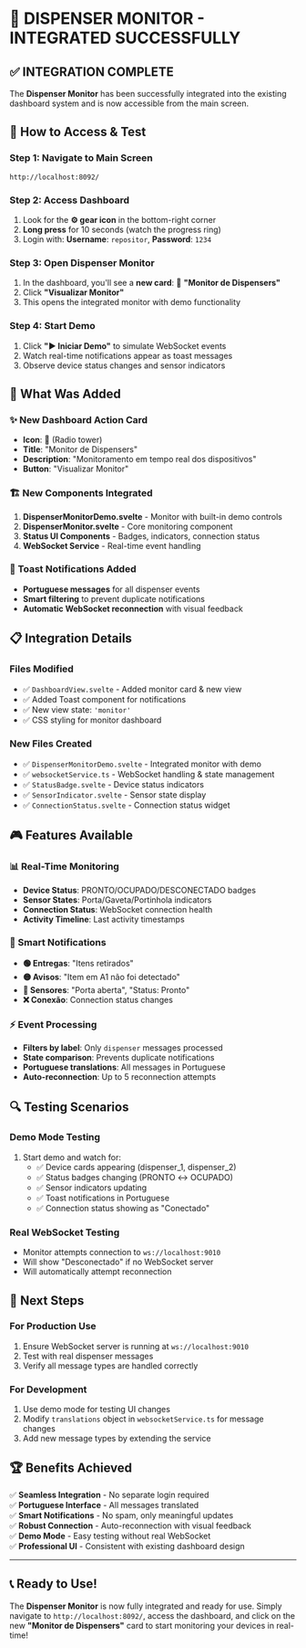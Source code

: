 # 🎉 DISPENSER MONITOR - INTEGRATED SUCCESSFULLY

## ✅ **INTEGRATION COMPLETE**

The **Dispenser Monitor** has been successfully integrated into the existing dashboard system and is now accessible from the main screen.

## 🚀 **How to Access & Test**

### Step 1: Navigate to Main Screen
```
http://localhost:8092/
```

### Step 2: Access Dashboard  
1. Look for the **⚙️ gear icon** in the bottom-right corner
2. **Long press** for 10 seconds (watch the progress ring)
3. Login with: **Username**: `repositor`, **Password**: `1234`

### Step 3: Open Dispenser Monitor
1. In the dashboard, you'll see a **new card**: 📡 **"Monitor de Dispensers"**
2. Click **"Visualizar Monitor"**
3. This opens the integrated monitor with demo functionality

### Step 4: Start Demo
1. Click **"▶️ Iniciar Demo"** to simulate WebSocket events
2. Watch real-time notifications appear as toast messages
3. Observe device status changes and sensor indicators

## 🎯 **What Was Added**

### ✨ New Dashboard Action Card
- **Icon**: 📡 (Radio tower)
- **Title**: "Monitor de Dispensers"  
- **Description**: "Monitoramento em tempo real dos dispositivos"
- **Button**: "Visualizar Monitor"

### 🏗️ New Components Integrated
1. **DispenserMonitorDemo.svelte** - Monitor with built-in demo controls
2. **DispenserMonitor.svelte** - Core monitoring component  
3. **Status UI Components** - Badges, indicators, connection status
4. **WebSocket Service** - Real-time event handling

### 🔔 Toast Notifications Added
- **Portuguese messages** for all dispenser events
- **Smart filtering** to prevent duplicate notifications
- **Automatic WebSocket reconnection** with visual feedback

## 📋 **Integration Details**

### Files Modified
- ✅ `DashboardView.svelte` - Added monitor card & new view
- ✅ Added Toast component for notifications
- ✅ New view state: `'monitor'` 
- ✅ CSS styling for monitor dashboard

### New Files Created
- ✅ `DispenserMonitorDemo.svelte` - Integrated monitor with demo
- ✅ `websocketService.ts` - WebSocket handling & state management
- ✅ `StatusBadge.svelte` - Device status indicators
- ✅ `SensorIndicator.svelte` - Sensor state display  
- ✅ `ConnectionStatus.svelte` - Connection status widget

## 🎮 **Features Available**

### 📊 Real-Time Monitoring
- **Device Status**: PRONTO/OCUPADO/DESCONECTADO badges
- **Sensor States**: Porta/Gaveta/Portinhola indicators
- **Connection Status**: WebSocket connection health
- **Activity Timeline**: Last activity timestamps

### 🔔 Smart Notifications  
- **🟢 Entregas**: "Itens retirados" 
- **🟡 Avisos**: "Item em A1 não foi detectado"
- **🔵 Sensores**: "Porta aberta", "Status: Pronto"
- **❌ Conexão**: Connection status changes

### ⚡ Event Processing
- **Filters by label**: Only `dispenser` messages processed  
- **State comparison**: Prevents duplicate notifications
- **Portuguese translations**: All messages in Portuguese
- **Auto-reconnection**: Up to 5 reconnection attempts

## 🔍 **Testing Scenarios**

### Demo Mode Testing
1. Start demo and watch for:
   - ✅ Device cards appearing (dispenser_1, dispenser_2)
   - ✅ Status badges changing (PRONTO ↔ OCUPADO)
   - ✅ Sensor indicators updating
   - ✅ Toast notifications in Portuguese
   - ✅ Connection status showing as "Conectado"

### Real WebSocket Testing  
- Monitor attempts connection to `ws://localhost:9010`
- Will show "Desconectado" if no WebSocket server
- Will automatically attempt reconnection

## 🎯 **Next Steps**

### For Production Use
1. Ensure WebSocket server is running at `ws://localhost:9010`
2. Test with real dispenser messages
3. Verify all message types are handled correctly

### For Development
1. Use demo mode for testing UI changes
2. Modify `translations` object in `websocketService.ts` for message changes
3. Add new message types by extending the service

## 🏆 **Benefits Achieved**

✅ **Seamless Integration** - No separate login required  
✅ **Portuguese Interface** - All messages translated  
✅ **Smart Notifications** - No spam, only meaningful updates  
✅ **Robust Connection** - Auto-reconnection with visual feedback  
✅ **Demo Mode** - Easy testing without real WebSocket  
✅ **Professional UI** - Consistent with existing dashboard design

---

## 📞 **Ready to Use!**

The **Dispenser Monitor** is now fully integrated and ready for use. Simply navigate to `http://localhost:8092/`, access the dashboard, and click on the new **"Monitor de Dispensers"** card to start monitoring your devices in real-time!